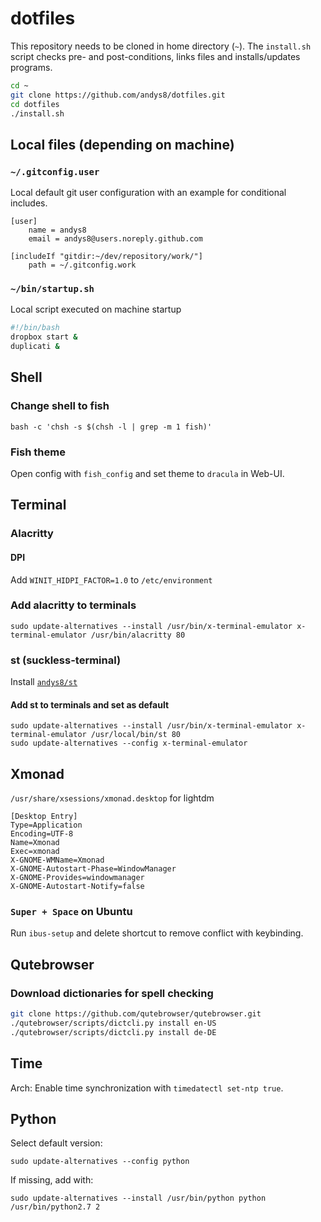# dotfiles

This repository needs to be cloned in home directory (`~`). The `install.sh` script checks pre- and post-conditions, links files and installs/updates programs.

```sh
cd ~
git clone https://github.com/andys8/dotfiles.git
cd dotfiles
./install.sh
```

## Local files (depending on machine)

### `~/.gitconfig.user`

Local default git user configuration with an example for conditional includes.

```text
[user]
    name = andys8
    email = andys8@users.noreply.github.com

[includeIf "gitdir:~/dev/repository/work/"]
    path = ~/.gitconfig.work
```

### `~/bin/startup.sh`

Local script executed on machine startup

```bash
#!/bin/bash
dropbox start &
duplicati &
```

## Shell

### Change shell to fish

```shell
bash -c 'chsh -s $(chsh -l | grep -m 1 fish)'
```

### Fish theme

Open config with `fish_config` and set theme to `dracula` in Web-UI.

## Terminal

### Alacritty

#### DPI

Add `WINIT_HIDPI_FACTOR=1.0` to `/etc/environment`

### Add alacritty to terminals

```shell
sudo update-alternatives --install /usr/bin/x-terminal-emulator x-terminal-emulator /usr/bin/alacritty 80
```

### st (suckless-terminal)

Install [`andys8/st`](https://github.com/andys8/st)

#### Add st to terminals and set as default

```shell
sudo update-alternatives --install /usr/bin/x-terminal-emulator x-terminal-emulator /usr/local/bin/st 80
sudo update-alternatives --config x-terminal-emulator
```

## Xmonad

`/usr/share/xsessions/xmonad.desktop` for lightdm

```text
[Desktop Entry]
Type=Application
Encoding=UTF-8
Name=Xmonad
Exec=xmonad
X-GNOME-WMName=Xmonad
X-GNOME-Autostart-Phase=WindowManager
X-GNOME-Provides=windowmanager
X-GNOME-Autostart-Notify=false
```

### `Super + Space` on Ubuntu

Run `ibus-setup` and delete shortcut to remove conflict with keybinding.

## Qutebrowser

### Download dictionaries for spell checking

```sh
git clone https://github.com/qutebrowser/qutebrowser.git
./qutebrowser/scripts/dictcli.py install en-US
./qutebrowser/scripts/dictcli.py install de-DE
```

## Time

Arch: Enable time synchronization with `timedatectl set-ntp true`.

## Python

Select default version:

```shell
sudo update-alternatives --config python
```

If missing, add with:

```shell
sudo update-alternatives --install /usr/bin/python python /usr/bin/python2.7 2
```

